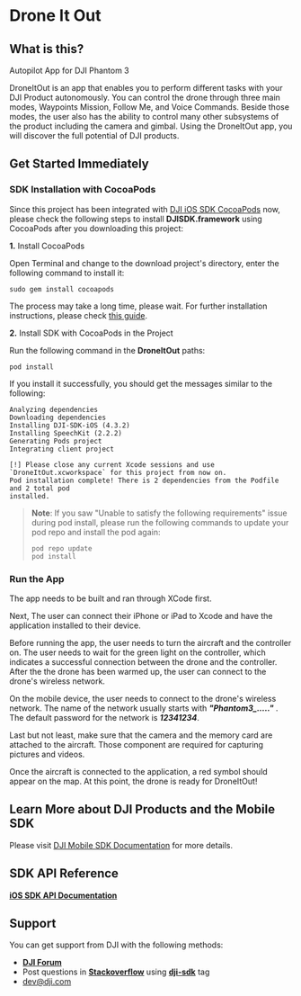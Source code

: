 # Drone It Out

## What is this?
Autopilot App for DJI Phantom 3

DroneItOut is an app that enables you to perform different tasks with your DJI Product autonomously. You can control the drone through three main modes, Waypoints Mission, Follow Me, and Voice Commands. Beside those modes, the user also has the ability to control many other subsystems of the product including the camera and gimbal. Using the DroneItOut app, you will discover the full potential of DJI products.

## Get Started Immediately

### SDK Installation with CocoaPods

Since this project has been integrated with [DJI iOS SDK CocoaPods](https://cocoapods.org/pods/DJI-SDK-iOS) now, please check the following steps to install **DJISDK.framework** using CocoaPods after you downloading this project:

**1.** Install CocoaPods

Open Terminal and change to the download project's directory, enter the following command to install it:

~~~
sudo gem install cocoapods
~~~

The process may take a long time, please wait. For further installation instructions, please check [this guide](https://guides.cocoapods.org/using/getting-started.html#getting-started).

**2.** Install SDK with CocoaPods in the Project

Run the following command in the **DroneItOut** paths:

~~~
pod install
~~~

If you install it successfully, you should get the messages similar to the following:

~~~
Analyzing dependencies
Downloading dependencies
Installing DJI-SDK-iOS (4.3.2)
Installing SpeechKit (2.2.2)
Generating Pods project
Integrating client project

[!] Please close any current Xcode sessions and use `DroneItOut.xcworkspace` for this project from now on.
Pod installation complete! There is 2 dependencies from the Podfile and 2 total pod
installed.
~~~

> **Note**: If you saw "Unable to satisfy the following requirements" issue during pod install, please run the following commands to update your pod repo and install the pod again:
> 
> ~~~
> pod repo update
> pod install
> ~~~
### Run the App
The app needs to be built and ran through XCode first.

Next, The user can connect their iPhone or iPad to Xcode and have the application installed to their device.

Before running the app, the user needs to turn the aircraft and the controller on. The user needs to wait for the green light on the controller, which indicates a successful connection between the drone and the controller. After the the drone has been warmed up, the user can connect to the drone's wireless network.

On the mobile device, the user needs to connect  to the drone's wireless network. The name of the network usually starts with ***"Phantom3_....."*** . The default password for the network is ***12341234***.

Last but not least, make sure that the camera and the memory card are attached to the aircraft. Those component are required for capturing pictures and videos.

Once the aircraft is connected to the application, a red symbol should appear on the map. At this point, the drone is ready for DroneItOut!

## Learn More about DJI Products and the Mobile SDK

Please visit [DJI Mobile SDK Documentation](https://developer.dji.com/mobile-sdk/documentation/introduction/index.html) for more details.

## SDK API Reference

[**iOS SDK API Documentation**](http://developer.dji.com/api-reference/ios-api/index.html)
## Support

You can get support from DJI with the following methods:

- [**DJI Forum**](http://forum.dev.dji.com/en)
- Post questions in [**Stackoverflow**](http://stackoverflow.com) using [**dji-sdk**](http://stackoverflow.com/questions/tagged/dji-sdk) tag
- dev@dji.com
